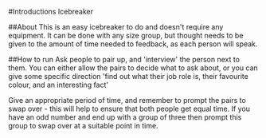 #Introductions Icebreaker

##About
This is an easy icebreaker to do and doesn't require any equipment. It can be done with any size group, but thought needs to be given to the amount of time needed to feedback, as each person will speak. 

##How to run
Ask people to pair up, and 'interview' the person next to them. You can either allow the pairs to decide what to ask about, or you can give some specific direction 'find out what their job role is, their favourite colour, and an interesting fact' 

Give an appropriate period of time, and remember to prompt the pairs to swap over - this will help to ensure that both people get equal time. If you have an odd number and end up with a group of three then prompt this group to swap over at a suitable point in time. 

